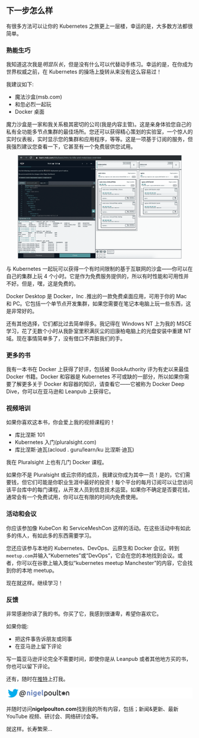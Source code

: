 ## 下一步怎么样

有很多方法可以让你的 Kubernetes 之旅更上一层楼，幸运的是，大多数方法都很简单。

### 熟能生巧

我知道这次我是*明显队长*，但是没有什么可以代替动手练习。幸运的是，在你成为世界权威之前，在 Kubernetes 的操场上旋转从来没有这么容易过！

我建议如下:

*   魔法沙盒(msb.com)
*   和忽必烈一起玩
*   Docker 桌面

魔力沙盒是一家和我关系极其密切的公司(我是内容主管)。这是亲身体验您自己的私有全功能多节点集群的最佳场所。您还可以获得精心策划的实验室，一个惊人的实时仪表板，实时显示您的集群和应用程序，等等。这是一项基于订阅的服务，但我强烈建议您查看一下，它甚至有一个免费层供您试用。

![](img/figure14-1.png)

<figcaption>

与 Kubernetes 一起玩可以获得一个有时间限制的基于互联网的沙盒——你可以在自己的集群上玩 4 个小时。它是作为免费服务提供的，所以有时性能和可用性并不好。但是，嘿，这是免费的。

Docker Desktop 是 Docker，Inc .推出的一款免费桌面应用，可用于你的 Mac 和 PC。它包括一个单节点开发集群，如果您需要在笔记本电脑上玩一些东西，这是非常好的。

还有其他选择，它们都比过去简单得多。我记得在 Windows NT 上为我的 MSCE 学习，花了无数个小时从我卧室里积满灰尘的旧康柏电脑上的光盘安装中重建 NT 域。现在事情简单多了，没有借口不弄脏我们的手。

### 更多的书

我有一本书在 Docker 上获得了好评，包括被 BookAuthority 评为有史以来最佳 Docker 书籍。Docker 和容器是 Kubernetes 不可或缺的一部分，所以如果你需要了解更多关于 Docker 和容器的知识，请查看它——它被称为 Docker Deep Dive，你可以在亚马逊和 Leanpub 上获得它。

### 视频培训

如果你喜欢这本书，你会爱上我的视频课程的！

*   库比涅斯 101
*   Kubernetes 入门(pluralsight.com)
*   库比涅斯·迪瓦(acloud . guru/learn/ku 比涅斯·迪瓦)

我在 Pluralsight 上也有几门 Docker 课程。

如果你不是 Pluralsight 或云宗师的成员，我建议你成为其中一员！是的，它们需要钱，但它们可能是你职业生涯中最好的投资！每个平台的每月订阅可以让您访问该平台库中的每门课程，从开发人员到信息技术运营。如果你不确定是否要花钱，通常会有一个免费试用，你可以在有限的时间内免费使用。

### 活动和会议

你应该参加像 KubeCon 和 ServiceMeshCon 这样的活动。在这些活动中有如此多的伟人，有如此多的东西需要学习。

您还应该参与本地的 Kubernetes、DevOps、云原生和 Docker 会议。转到`meetup.com`并输入“Kubernetes”或“DevOps”，它会在您的本地找到会议。或者，你可以在谷歌上输入类似“kubernetes meetup Manchester”的内容，它会找到你的本地 meetup。

现在就这样。继续学习！

### 反馈

非常感谢你读了我的书。你买了它，我感到很谦卑，希望你喜欢它。

如果你能:

*   把这件事告诉朋友或同事
*   在亚马逊上留下评论

写一篇亚马逊评论完全不需要时间，即使你是从 Leanpub 或者其他地方买的书，你也可以留下评论。

还有，随时在[推特](https://twitter.com/nigelpoulton)上打我。

![](img/figure14-2.png)

<figcaption>

并随时访问**nigelpoulton.com**找到我的所有内容，包括；新闻&更新、最新 YouTube 视频、研讨会、网络研讨会等。

就这样。长寿繁荣…

</figcaption>

</figcaption>